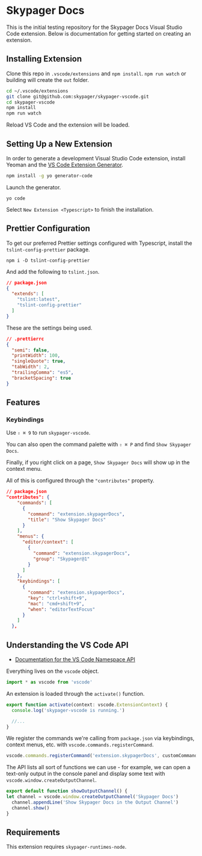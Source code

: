 # Skypager Docs

This is the initial testing repository for the Skypager Docs Visual Studio Code extension. Below is documentation for getting started on creating an extension.

## Installing Extension

Clone this repo in `.vscode/extensions` and `npm install`. `npm run watch` or building will create the `out` folder.

```bash
cd ~/.vscode/extensions
git clone git@github.com:skypager/skypager-vscode.git
cd skypager-vscode
npm install
npm run watch
```

Reload VS Code and the extension will be loaded.

## Setting Up a New Extension

In order to generate a development Visual Studio Code extension, install Yeoman and the [VS Code Extension Generator](https://github.com/Microsoft/vscode-generator-code).

```bash
npm install -g yo generator-code
```

Launch the generator.

```
yo code
```

Select `New Extension <Typescript>` to finish the installation.

## Prettier Configuration

To get our preferred Prettier settings configured with Typescript, install the `tslint-config-prettier` package.

```
npm i -D tslint-config-prettier
```

And add the following to `tslint.json`.

```json
// package.json
{
  "extends": [
    "tslint:latest",
    "tslint-config-prettier"
  ]
}
```

These are the settings being used.

```json
// .prettierrc
{
  "semi": false,
  "printWidth": 100,
  "singleQuote": true,
  "tabWidth": 2,
  "trailingComma": "es5",
  "bracketSpacing": true
}
```

## Features

### Keybindings

Use `⇧ ⌘ 9` to run `skypager-vscode`.

You can also open the command palette with `⇧ ⌘ P` and find `Show Skypager Docs`.

Finally, if you right click on a page, `Show Skypager Docs` will show up in the context menu.

All of this is configured through the `"contributes"` property.

```json
// package.json
"contributes": {
    "commands": [
      {
        "command": "extension.skypagerDocs",
        "title": "Show Skypager Docs"
      }
    ],
    "menus": {
      "editor/context": [
        {
          "command": "extension.skypagerDocs",
          "group": "Skypager@1"
        }
      ]
    },
    "keybindings": [
      {
        "command": "extension.skypagerDocs",
        "key": "ctrl+shift+9",
        "mac": "cmd+shift+9",
        "when": "editorTextFocus"
      }
    ]
  },
```

## Understanding the VS Code API

- [Documentation for the VS Code Namespace API](https://code.visualstudio.com/docs/extensionAPI/vscode-api)

Everything lives on the `vscode` object.

```typescript
import * as vscode from 'vscode'
```

An extension is loaded through the `activate()` function.

```typescript
export function activate(context: vscode.ExtensionContext) {
  console.log('skypager-vscode is running.')

  //...
}
```

We register the commands we're calling from `package.json` via keybindings, context menus, etc. with `vscode.commands.registerCommand`.

```typescript
vscode.commands.registerCommand('extension.skypagerDocs', customCommandFunction)
```

The API lists all sort of functions we can use - for example, we can open a text-only output in the console panel and display some text with `vscode.window.createOutputChannel`.

```typescript
export default function showOutputChannel() {
let channel = vscode.window.createOutputChannel('Skypager Docs')
  channel.appendLine('Show Skypager Docs in the Output Channel')
  channel.show()
}
```

## Requirements

This extension requires `skypager-runtimes-node`.